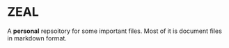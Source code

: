 ZEAL
====

A **personal** repsoitory for some important files. Most of it is document files in markdown format.
